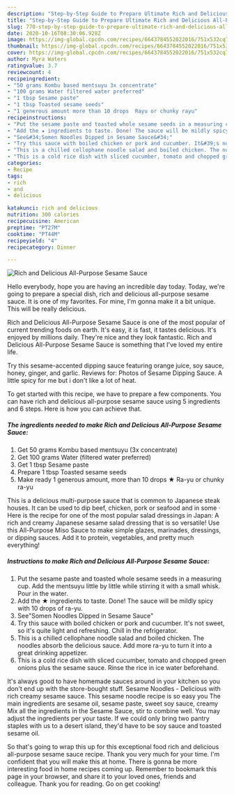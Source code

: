 ```yaml
---
description: "Step-by-Step Guide to Prepare Ultimate Rich and Delicious All-Purpose Sesame Sauce"
title: "Step-by-Step Guide to Prepare Ultimate Rich and Delicious All-Purpose Sesame Sauce"
slug: 770-step-by-step-guide-to-prepare-ultimate-rich-and-delicious-all-purpose-sesame-sauce
date: 2020-10-16T08:30:06.928Z
image: https://img-global.cpcdn.com/recipes/6643784552022016/751x532cq70/rich-and-delicious-all-purpose-sesame-sauce-recipe-main-photo.jpg
thumbnail: https://img-global.cpcdn.com/recipes/6643784552022016/751x532cq70/rich-and-delicious-all-purpose-sesame-sauce-recipe-main-photo.jpg
cover: https://img-global.cpcdn.com/recipes/6643784552022016/751x532cq70/rich-and-delicious-all-purpose-sesame-sauce-recipe-main-photo.jpg
author: Myra Waters
ratingvalue: 3.7
reviewcount: 4
recipeingredient:
- "50 grams Kombu based mentsuyu 3x concentrate"
- "100 grams Water filtered water preferred"
- "1 tbsp Sesame paste"
- "1 tbsp Toasted sesame seeds"
- "1 generous amount more than 10 drops  Rayu or chunky rayu"
recipeinstructions:
- "Put the sesame paste and toasted whole sesame seeds in a measuring cup. Add the mentsuyu little by little while stirring it with a small whisk. Pour in the water."
- "Add the ★ ingredients to taste. Done! The sauce will be mildly spicy with 10 drops of ra-yu."
- "See&#34;Somen Noodles Dipped in Sesame Sauce&#34;"
- "Try this sauce with boiled chicken or pork and cucumber. It&#39;s not sweet, so it&#39;s quite light and refreshing. Chill in the refrigerator."
- "This is a chilled cellophane noodle salad and boiled chicken. The noodles absorb the delicious sauce. Add more ra-yu to turn it into a great drinking appetizer."
- "This is a cold rice dish with sliced cucumber, tomato and chopped green onions plus the sesame sauce. Rinse the rice in ice water beforehand."
categories:
- Recipe
tags:
- rich
- and
- delicious

katakunci: rich and delicious 
nutrition: 300 calories
recipecuisine: American
preptime: "PT27M"
cooktime: "PT44M"
recipeyield: "4"
recipecategory: Dinner

---
```



![Rich and Delicious All-Purpose Sesame Sauce](https://img-global.cpcdn.com/recipes/6643784552022016/751x532cq70/rich-and-delicious-all-purpose-sesame-sauce-recipe-main-photo.jpg)

Hello everybody, hope you are having an incredible day today. Today, we're going to prepare a special dish, rich and delicious all-purpose sesame sauce. It is one of my favorites. For mine, I'm gonna make it a bit unique. This will be really delicious.

Rich and Delicious All-Purpose Sesame Sauce is one of the most popular of current trending foods on earth. It's easy, it is fast, it tastes delicious. It's enjoyed by millions daily. They're nice and they look fantastic. Rich and Delicious All-Purpose Sesame Sauce is something that I've loved my entire life.

Try this sesame-accented dipping sauce featuring orange juice, soy sauce, honey, ginger, and garlic. Reviews for: Photos of Sesame Dipping Sauce. A little spicy for me but i don&#39;t like a lot of heat.


To get started with this recipe, we have to prepare a few components. You can have rich and delicious all-purpose sesame sauce using 5 ingredients and 6 steps. Here is how you can achieve that.

<!--inarticleads1-->

##### The ingredients needed to make Rich and Delicious All-Purpose Sesame Sauce:

1. Get 50 grams Kombu based mentsuyu (3x concentrate)
1. Get 100 grams Water (filtered water preferred)
1. Get 1 tbsp Sesame paste
1. Prepare 1 tbsp Toasted sesame seeds
1. Make ready 1 generous amount, more than 10 drops ★ Ra-yu or chunky ra-yu


This is a delicious multi-purpose sauce that is common to Japanese steak houses. It can be used to dip beef, chicken, pork or seafood and in some · Here is the recipe for one of the most popular salad dressings in Japan: A rich and creamy Japanese sesame salad dressing that is so versatile! Use this All-Purpose Miso Sauce to make simple glazes, marinades, dressings, or dipping sauces. Add it to protein, vegetables, and pretty much everything! 

<!--inarticleads2-->

##### Instructions to make Rich and Delicious All-Purpose Sesame Sauce:

1. Put the sesame paste and toasted whole sesame seeds in a measuring cup. Add the mentsuyu little by little while stirring it with a small whisk. Pour in the water.
1. Add the ★ ingredients to taste. Done! The sauce will be mildly spicy with 10 drops of ra-yu.
1. See&#34;Somen Noodles Dipped in Sesame Sauce&#34;
1. Try this sauce with boiled chicken or pork and cucumber. It&#39;s not sweet, so it&#39;s quite light and refreshing. Chill in the refrigerator.
1. This is a chilled cellophane noodle salad and boiled chicken. The noodles absorb the delicious sauce. Add more ra-yu to turn it into a great drinking appetizer.
1. This is a cold rice dish with sliced cucumber, tomato and chopped green onions plus the sesame sauce. Rinse the rice in ice water beforehand.


It&#39;s always good to have homemade sauces around in your kitchen so you don&#39;t end up with the store-bought stuff. Sesame Noodles - Delicious with rich creamy sesame sauce. This sesame noodle recipe is so easy you The main ingredients are sesame oil, sesame paste, sweet soy sauce, creamy Mix all the ingredients in the Sesame Sauce, stir to combine well. You may adjust the ingredients per your taste. If we could only bring two pantry staples with us to a desert island, they&#39;d have to be soy sauce and toasted sesame oil. 

So that's going to wrap this up for this exceptional food rich and delicious all-purpose sesame sauce recipe. Thank you very much for your time. I'm confident that you will make this at home. There is gonna be more interesting food in home recipes coming up. Remember to bookmark this page in your browser, and share it to your loved ones, friends and colleague. Thank you for reading. Go on get cooking!
